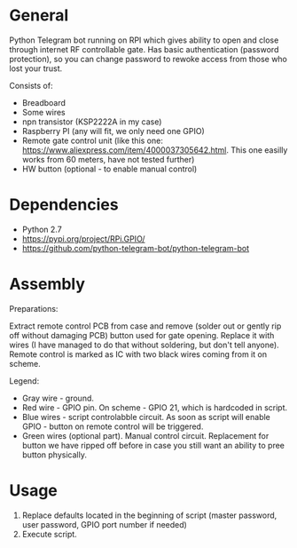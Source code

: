 # General
Python Telegram bot running on RPI which gives ability to open and close through internet RF controllable gate.
Has basic authentication (password protection), so you can change password to rewoke access from those who lost your trust.

Consists of:
* Breadboard
* Some wires
* npn transistor (KSP2222A in my case)
* Raspberry PI (any will fit, we only need one GPIO)
* Remote gate control unit (like this one: https://www.aliexpress.com/item/4000037305642.html. This one easilly works from 60 meters, have not tested further)
* HW button (optional - to enable manual control)

# Dependencies
* Python 2.7
* https://pypi.org/project/RPi.GPIO/
* https://github.com/python-telegram-bot/python-telegram-bot

# Assembly
Preparations:

Extract remote control PCB from case and remove (solder out or gently rip off without damaging PCB) button used for gate opening. Replace it with wires (I have managed to do that without soldering, but don't tell anyone). 
Remote control is marked as IC with two black wires coming from it on scheme.

Legend:
* Gray wire - ground.
* Red wire - GPIO pin. On scheme - GPIO 21, which is hardcoded in script.
* Blue wires - script controlabble circuit. As soon as script will enable GPIO - button on remote control will be triggered.
* Green wires (optional part). Manual control circuit. Replacement for button we have ripped off before in case you still want an ability to pree button physically.

# Usage
1) Replace defaults located in the beginning of script (master password, user password, GPIO port number if needed)
2) Execute script.
